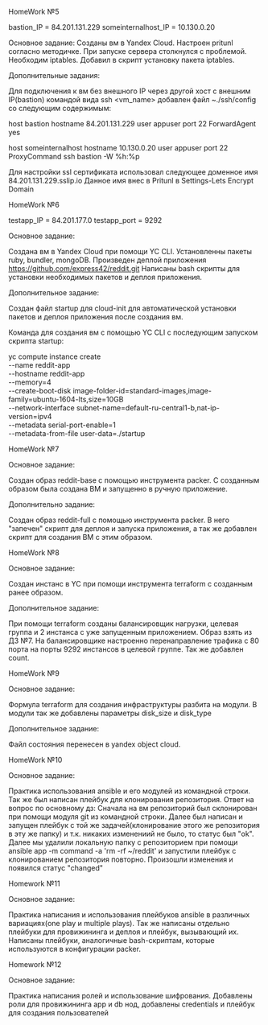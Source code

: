 HomeWork №5

bastion_IP = 84.201.131.229
someinternalhost_IP = 10.130.0.20

Основное задание:
Созданы вм в Yandex Cloud. Настроен pritunl согласно методичке. При запуске сервера столкнулся с проблемой. Необходим iptables. Добавил в скрипт установку пакета iptables.

Дополнительные задания:

Для подключения к вм без внешного IP через другой хост с внешним IP(bastion) командой вида ssh <vm_name> добавлен файл ~./ssh/config со следующим содержимым:

host bastion
hostname 84.201.131.229
user appuser
port 22
ForwardAgent yes

host someinternalhost
hostname 10.130.0.20
user appuser
port 22
ProxyCommand ssh bastion -W %h:%p

Для настройки ssl сертификата использовал следующее доменное имя 84.201.131.229.sslip.io
Данное имя внес в Pritunl в Settings-Lets Encrypt Domain

HomeWork №6

testapp_IP = 84.201.177.0
testapp_port = 9292

Основное задание:

Создана вм в Yandex Cloud при помощи YC CLI. Установленны пакеты ruby, bundler, mongoDB.
Произведен деплой приложения https://github.com/express42/reddit.git
Написаны bash скрипты для установки необходимых пакетов и деплоя приложения.

Дополнительное задание:

Создан файл startup для cloud-init для автоматической установки пакетов и деплоя приложения после создания вм.

Команда для создания вм с помощью  YC CLI с последующим запуском скрипта startup:

yc compute instance create \
  --name reddit-app \
  --hostname reddit-app \
  --memory=4 \
  --create-boot-disk image-folder-id=standard-images,image-family=ubuntu-1604-lts,size=10GB \
  --network-interface subnet-name=default-ru-central1-b,nat-ip-version=ipv4 \
  --metadata serial-port-enable=1 \
  --metadata-from-file user-data=./startup

HomeWork №7

Основное задание:

Создан образ reddit-base с помощью инструмента packer. С созданным образом была создана ВМ и запущенно в ручную приложение.

Дополнительно задание:

Создан образ reddit-full с помощью инструмента packer. В него "запечен" скрипт для деплоя и запуска приложения, а так же добавлен скрипт для создания ВМ с этим образом.

HomeWork №8

Основное задание:

Создан инстанс в YC при помощи инструмента terraform с созданным ранее образом.

Дополнительное задание:

При помощи terraform созданы балансировщик нагрузки, целевая группа и 2 инстанса с уже запущенным приложением. Образ взять из ДЗ №7. На балансировщике настроенно перенаправление трафика с 80 порта на порты 9292 инстансов в целевой группе. Так же добавлен count.

HomeWork №9

Основное задание:

Формула terraform для создания инфраструктуры разбита на модули. В модули так же добавлены параметры disk_size и disk_type

Дополнительное задание:

Файл состояния перенесен в yandex object cloud.

HomeWork №10

Основное задание:

Практика использования ansible и его модулей из командной строки. Так же был написан плейбук для клонирования репозитория.
Ответ на вопрос по основному дз:
Сначала на вм репозиторий был склонирован при помощи модуля git из командной строки. Далее был написан и запущен плейбук с той же задачей(клонирование этого же репозитория в эту же папку) и т.к. никаких изменениий не было, то статус был "ok".
Далее мы удалили локальную папку с репозиторием при помощи ansible app -m command -a 'rm -rf ~/reddit' и запустили плейбук с клонированием репозитория повторно. Произошли изменения и появился статус "changed"

Homework №11

Основное задание:

Практика написания и использования плейбуков ansible в различных вариациях(one play и multiple plays). Так же написаны отдельно плейбуки для провижининга и деплоя и плейбук, вызывающий их. Написаны плейбуки, аналогичные bash-скриптам, которые используются в конфигурации packer.

Homework №12

Основное задание:

Практика написания ролей и использование шифрования. Добавлены роли для провижининга app и db нод, добавлены credentials и плейбук для создания пользователей
